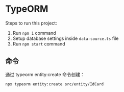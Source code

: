 # TypeORM

Steps to run this project:

1. Run `npm i` command
2. Setup database settings inside `data-source.ts` file
3. Run `npm start` command



## 命令

通过 typeorm entity:create 命令创建：

```bash
npx typeorm entity:create src/entity/IdCard
```
